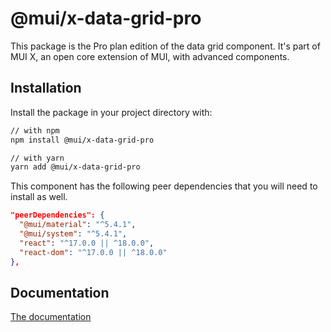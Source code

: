 # @mui/x-data-grid-pro

This package is the Pro plan edition of the data grid component.
It's part of MUI X, an open core extension of MUI, with advanced components.

## Installation

Install the package in your project directory with:

```bash
// with npm
npm install @mui/x-data-grid-pro

// with yarn
yarn add @mui/x-data-grid-pro
```

This component has the following peer dependencies that you will need to install as well.

```json
"peerDependencies": {
  "@mui/material": "^5.4.1",
  "@mui/system": "^5.4.1",
  "react": "^17.0.0 || ^18.0.0",
  "react-dom": "^17.0.0 || ^18.0.0"
},
```

## Documentation

[The documentation](https://mui.com/x/react-data-grid/)
